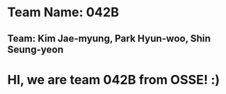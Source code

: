 # Team Name: 042B
 ## Team: Kim Jae-myung, Park Hyun-woo, Shin Seung-yeon
 
 # HI, we are team 042B from OSSE! :)

